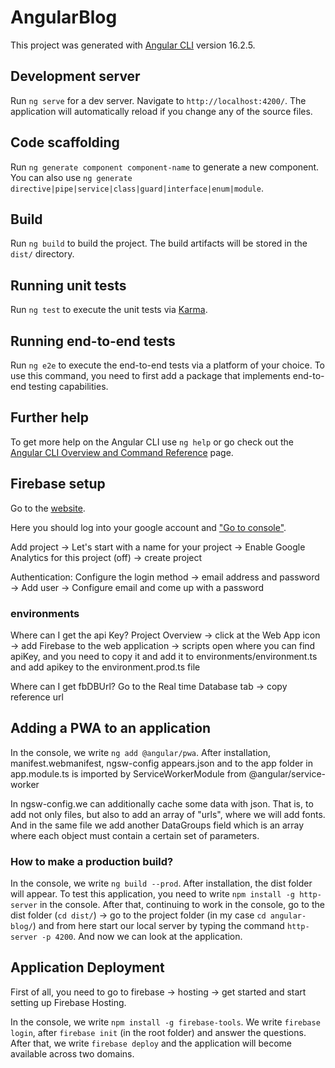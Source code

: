 # AngularBlog

This project was generated with [Angular CLI](https://github.com/angular/angular-cli) version 16.2.5.

## Development server

Run `ng serve` for a dev server. Navigate to `http://localhost:4200/`. The application will automatically reload if you change any of the source files.

## Code scaffolding

Run `ng generate component component-name` to generate a new component. You can also use `ng generate directive|pipe|service|class|guard|interface|enum|module`.

## Build

Run `ng build` to build the project. The build artifacts will be stored in the `dist/` directory.

## Running unit tests

Run `ng test` to execute the unit tests via [Karma](https://karma-runner.github.io).

## Running end-to-end tests

Run `ng e2e` to execute the end-to-end tests via a platform of your choice. To use this command, you need to first add a package that implements end-to-end testing capabilities.

## Further help

To get more help on the Angular CLI use `ng help` or go check out the [Angular CLI Overview and Command Reference](https://angular.io/cli) page.

## Firebase setup

Go to the [website](https://firebase.google.com).

Here you should log into your google account and ["Go to console"](https://console.firebase.gooogle.com).

Add project -> Let's start with a name for your project -> Enable Google Analytics for this project (off) -> create project

Authentication: Configure the login method -> email address and password -> Add user -> Configure email and come up with a password 

### environments

Where can I get the api Key?
Project Overview -> click at the Web App icon -> add Firebase to the web application -> scripts open where you can find apiKey, and you need to copy it and add it to environments/environment.ts and add apikey to the environment.prod.ts file

Where can I get fbDBUrl?
Go to the Real time Database tab -> copy reference url

## Adding a PWA to an application

In the console, we write `ng add @angular/pwa`.
After installation, manifest.webmanifest, ngsw-config appears.json and to the app folder in app.module.ts is imported by ServiceWorkerModule from @angular/service-worker

In ngsw-config.we can additionally cache some data with json. That is, to add not only files, but also to add an array of "urls", where we will add fonts. And in the same file we add another DataGroups field which is an array where each object must contain a certain set of parameters.

### How to make a production build?

In the console, we write `ng build --prod`.
After installation, the dist folder will appear. To test this application, you need to write `npm install -g http-server` in the console.
After that, continuing to work in the console, go to the dist folder (`cd dist/`) -> go to the project folder (in my case `cd angular-blog/`) and from here start our local server by typing the command `http-server -p 4200`. And now we can look at the application.

## Application Deployment

First of all, you need to go to firebase -> hosting -> get started and start setting up Firebase Hosting.

In the console, we write `npm install -g firebase-tools`. We write `firebase login`, after `firebase init` (in the root folder) and answer the questions. After that, we write `firebase deploy` and the application will become available across two domains.